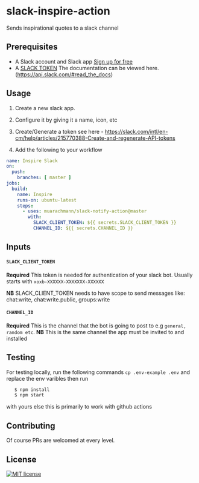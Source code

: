 # slack-inspire-action

Sends inspirational quotes to a slack channel

## Prerequisites

- A Slack account and Slack app [Sign up for free](https://api.slack.com/)
- A [SLACK TOKEN](https://api.slack.com/authentication/oauth-v2) The documentation can be viewed here. (https://api.slack.com/#read_the_docs)

## Usage

1. Create a new slack app.

2. Configure it by giving it a name, icon, etc

3. Create/Generate a token see here - https://slack.com/intl/en-cm/help/articles/215770388-Create-and-regenerate-API-tokens

5. Add the following to your workflow

```yml
name: Inspire Slack
on:
  push:
    branches: [ master ]
jobs:
  build:
    name: Inspire
    runs-on: ubuntu-latest
    steps:
      - uses: muarachmann/slack-notify-action@master
        with:
          SLACK_CLIENT_TOKEN: ${{ secrets.SLACK_CLIENT_TOKEN }}
          CHANNEL_ID: ${{ secrets.CHANNEL_ID }}
```

## Inputs

#### `SLACK_CLIENT_TOKEN`

**Required** This token is needed for authentication of your slack bot. Usually starts with    ```xoxb-XXXXXX-XXXXXXX-XXXXXX```

**NB** SLACK_CLIENT_TOKEN needs to have scope to send messages like: chat:write, chat:write.public, groups:write


#### `CHANNEL_ID`

**Required** This is the channel that the bot is going to post to e.g ```general, random etc```.  **NB** This is the same channel the app must be invited to and installed

## Testing

For testing locally, run the following commands `cp .env-example .env` and replace the env varibles then run 

```bash
   $ npm install
   $ npm start
```
with yours else this is primarily to work with github actions

## Contributing

Of course PRs are welcomed at every level.

## License

[![MIT license](https://img.shields.io/badge/License-MIT-blue.svg)](https://lbesson.mit-license.org/)